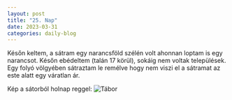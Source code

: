 ```yaml
---
layout: post
title: "25. Nap"
date: 2023-03-31
categories: daily-blog
---
```


Későn keltem, a sátram egy narancsföld szélén volt ahonnan loptam is egy narancsot. Későn ebédeltem (talán 17 körül), sokáig nem voltak települések. Egy folyó völgyében sátraztam le remélve hogy nem viszi el a sátramat az este alatt egy váratlan ár.

Kép a sátorból holnap reggel: ![Tábor](/2day25camp.jpg)
